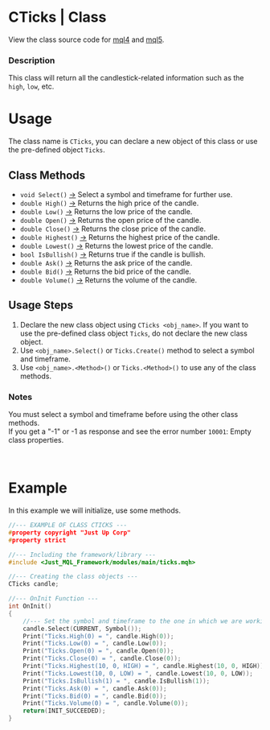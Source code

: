 # CTicks | Class
View the class source code for [mql4](../../../sources/main/ticksMQL4.mqh) and [mql5](../../../sources/main/ticksMQL5.mqh). <br>

### Description
This class will return all the candlestick-related information such as the `high`, `low`, etc.

# Usage
The class name is `CTicks`, you can declare a new object of this class or use the pre-defined object `Ticks`.

## Class Methods
- `void Select()` [->](ticks-select.md) Select a symbol and timeframe for further use.
- `double High()` [->](ticks-high.md) Returns the high price of the candle.
- `double Low()` [->](ticks-low.md) Returns the low price of the candle.
- `double Open()` [->](ticks-open.md) Returns the open price of the candle.
- `double Close()` [->](ticks-close.md) Returns the close price of the candle.
- `double Highest()` [->](ticks-highest.md) Returns the highest price of the candle.
- `double Lowest()` [->](ticks-lowest.md) Returns the lowest price of the candle.
- `bool IsBullish()` [->](ticks-isbullish.md) Returns true if the candle is bullish.
- `double Ask()` [->](ticks-ask.md) Returns the ask price of the candle.
- `double Bid()` [->](ticks-bid.md) Returns the bid price of the candle.
- `double Volume()` [->](ticks-volume.md) Returns the volume of the candle.


## Usage Steps
1. Declare the new class object using `CTicks <obj_name>`. If you want to use the pre-defined class object `Ticks`, do not declare the new class object.
2. Use `<obj_name>.Select()` or `Ticks.Create()` method to select a symbol and timeframe.
3. Use `<obj_name>.<Method>()` or `Ticks.<Method>()` to use any of the class methods.

### Notes
You must select a symbol and timeframe before using the other class methods. <br>
If you get a "-1" or -1 as response and see the error number `10001`: Empty class properties.

<br>

# Example
In this example we will initialize, use some methods.

```cpp
//--- EXAMPLE OF CLASS CTICKS ---
#property copyright "Just Up Corp"
#property strict

//--- Including the framework/library ---
#include <Just_MQL_Framework/modules/main/ticks.mqh>

//--- Creating the class objects ---
CTicks candle;

//--- OnInit Function ---
int OnInit()
{
    //--- Set the symbol and timeframe to the one in which we are working on
    candle.Select(CURRENT, Symbol());
    Print("Ticks.High(0) = ", candle.High(0));
    Print("Ticks.Low(0) = ", candle.Low(0));
    Print("Ticks.Open(0) = ", candle.Open(0));
    Print("Ticks.Close(0) = ", candle.Close(0));
    Print("Ticks.Highest(10, 0, HIGH) = ", candle.Highest(10, 0, HIGH));
    Print("Ticks.Lowest(10, 0, LOW) = ", candle.Lowest(10, 0, LOW));
    Print("Ticks.IsBullish(1) = ", candle.IsBullish(1));
    Print("Ticks.Ask(0) = ", candle.Ask(0));
    Print("Ticks.Bid(0) = ", candle.Bid(0));
    Print("Ticks.Volume(0) = ", candle.Volume(0));
    return(INIT_SUCCEEDED);
}
```